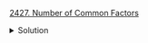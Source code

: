 [2427. Number of Common Factors](https://leetcode.com/contest/weekly-contest-313/problems/number-of-common-factors/)

<details><summary>Solution</summary>

![](https://github.com/archishmanghos/code-images/blob/master/Leetcode/2427.png)

</details>